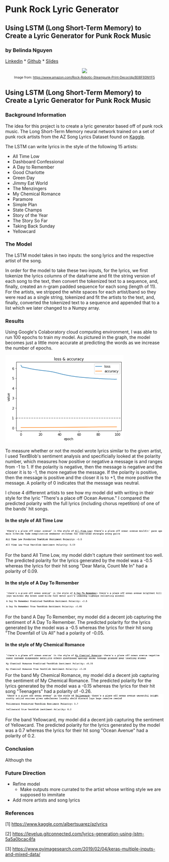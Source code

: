 # Punk Rock Lyric Generator
## Using LSTM (Long Short-Term Memory) to Create a Lyric Generator for Punk Rock Music
### by Belinda Nguyen
[Linkedin](https://www.linkedin.com/in/bnguyen05/) * [Github](https://github.com/nguyenbel) * [Slides](https://github.com/nguyenbel/punk-rock-lyric-generator/blob/master/punk_rock_generator_presentation)

<center><img src = "https://images-na.ssl-images-amazon.com/images/I/71tgC6Xz7JL._SY800_.jpg" width = 300, class = 'center'>
<br>
    <font size = 1.5>Image from: <a href = 'https://www.amazon.com/Rock-Robotic-Steampunk-Print-Decor/dp/B08F93NYF5'>https://www.amazon.com/Rock-Robotic-Steampunk-Print-Decor/dp/B08F93NYF5</a>
</center></font>

## Using LSTM (Long Short-Term Memory) to Create a Lyric Generator for Punk Rock Music
### Background Information
The idea for this project is to create a lyric generator based off of  punk rock music. The Long Short-Term Memory neural network trained on a set of punk rock artists from the AZ Song Lyrics Dataset found on <a href = 'https://www.kaggle.com/albertsuarez/azlyrics'>Kaggle</a>.

The LSTM can write lyrics in the style of the following 15 artists:
        
- All Time Low
- Dashboard Confessional
- A Day to Remember
- Good Charlotte
- Green Day
- Jimmy Eat World
- The Menzingers
- My Chemical Romance
- Paramore
- Simple Plan
- State Champs
- Story of the Year
- The Story So Far
- Taking Back Sunday
- Yellowcard


### The Model
The LSTM model takes in two inputs: the song lyrics and the respective artist of the song. 

In order for the model to take these two inputs, for the lyrics, we first tokenize the lyrics columns of the dataframe and fit the string version of each song to the text, then convert the tokenized text to a sequence, and, finally, created an n-gram padded sequence for each song (length of 11). For the artists, we stripped the white spaces for each artist/band so they were read as a single string, tokenized and fit the artists to the text, and, finally, converted the tokenized text to a sequence and appended that to a list which we later changed to a Numpy array.


### Results
Using Google's Colaboratory cloud computing environment, I was able to run 100 epochs to train my model. As pictured in the graph, the model becomes just a little more accurate at predicting the words as we increase the number of epochs.

<img src = "https://github.com/nguyenbel/punk-rock-lyric-generator/blob/main/imgs/loss_v_acc.png">

To measure whether or not the model wrote lyrics similar to the given artist, I used TextBlob's sentiment analysis and specificially looked at the polarity number, which measures how positive or negative a message is and ranges from -1 to 1. If the polarity is negative, then the message is negative and the closer it is to -1, the more negative the message. If the polarity is positive, then the message is positive and the closer it is to +1, the more positive the message. A polarity of 0 indicates that the message was neutral.

I chose 4 differennt artists to see how my model did with writing in their style for the lyric "There's a place off Ocean Avenue." I compared the predicted polarity with the full lyrics (including chorus repetition) of one of the bands' hit songs.

#### In the style of All Time Low

<img src='https://github.com/nguyenbel/punk-rock-lyric-generator/blob/main/imgs/atl_results.png'>


For the band All Time Low, my model didn't capture their sentiment too well. The predicted polarity for the lyrics generated by the model was a -0.5 whereas the lyrics for their hit song "Dear Maria, Count Me In" had a polarity of 0.09.

#### In the style of A Day To Remember

<img src='https://github.com/nguyenbel/punk-rock-lyric-generator/blob/main/imgs/adtr_results.png'>

For the band A Day To Remember, my model did a decent job capturing the sentiment of A Day To Remember. The predicted polarity for the lyrics generated by the model was a -0.5 whereas the lyrics for their hit song "The Downfall of Us All" had a polarity of -0.05.

#### In the style of My Chemical Romance

<img src='https://github.com/nguyenbel/punk-rock-lyric-generator/blob/main/imgs/mcr_results.png'>
For the band My Chemical Romance, my model did a decent job capturing the sentiment of My Chemical Romance. The predicted polarity for the lyrics generated by the model was a -0.15 whereas the lyrics for their hit song "Teenagers" had a polarity of -0.26.

<img src='https://github.com/nguyenbel/punk-rock-lyric-generator/blob/main/imgs/yc_results.png'>

For the band Yellowcard, my model did a decent job capturing the sentiment of Yellowcard. The predicted polarity for the lyrics generated by the model was a 0.7 whereas the lyrics for their hit song "Ocean Avenue" had a polarity of 0.2.

### Conclusion
Although the 

### Future Direction
- Refine model
    - Make outputs more currated to the artist whose writing style we are supposed to immitate
- Add more artists and song lyrics

### References
[1] https://www.kaggle.com/albertsuarez/azlyrics

[2] https://levelup.gitconnected.com/lyrics-generation-using-lstm-5a5a0bcac4fa

[3] https://www.pyimagesearch.com/2019/02/04/keras-multiple-inputs-and-mixed-data/